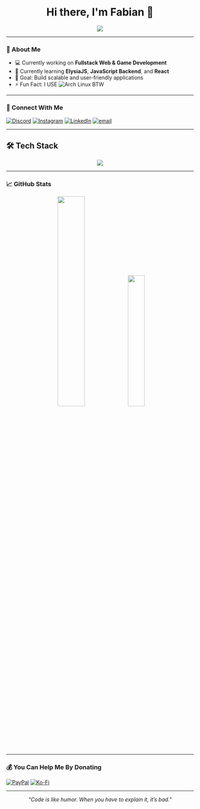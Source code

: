 <!-- Profil Readme -->
<h1 align="center">Hi there, I'm Fabian 👋</h1>

<p align="center">
  <img src="https://readme-typing-svg.demolab.com/?lines=Junior+Developer;Backend+%7C+Frontend+Enthusiast;Always+Learning+New+Things&center=true&width=500&height=50">
</p>

---

### 🚀 About Me
- 💻 Currently working on **Fullstack Web & Game Development**
- 🌱 Currently learning **ElysiaJS**, **JavaScript Backend**, and **React**
- 🎯 Goal: Build scalable and user-friendly applications
- ⚡ Fun Fact: I USE ![Arch Linux](https://img.shields.io/badge/Arch_Linux-1793D1?style=flat&logo=arch-linux&logoColor=white) BTW

---

### 🔗 Connect With Me
[![Discord](https://img.shields.io/badge/Discord-%237289DA.svg?logo=discord&logoColor=white)](https://discordapp.com/users/815473346741010453)
[![Instagram](https://img.shields.io/badge/Instagram-%23E4405F.svg?logo=Instagram&logoColor=white)](https://instagram.com/fabianofficial._)
[![LinkedIn](https://img.shields.io/badge/LinkedIn-%230077B5.svg?logo=linkedin&logoColor=white)](https://linkedin.com/in/FabianRizkyPratama)
[![email](https://img.shields.io/badge/Email-D14836?logo=gmail&logoColor=white)](mailto:fabian25march@gmail.com) 

---

## 🛠 Tech Stack

<p align="center">
  <a href="https://skillicons.dev">
    <img src="https://skillicons.dev/icons?i=php,laravel,javascript,react,mysql,html,css,go,godot,cs,unity,npm,apache,figma,git" />
  </a>
</p>


---

### 📈 GitHub Stats
<p align="center">
  <img src="https://github-readme-stats.vercel.app/api?username=SukaMCD&theme=tokyonight&hide_border=false&include_all_commits=false&count_private=false" width="38%" />
  <img src="https://github-readme-stats.vercel.app/api/top-langs/?username=SukaMCD&theme=tokyonight&hide_border=false&include_all_commits=false&count_private=false&layout=compact" width="30%" />
</p>

---

### 💰 You Can Help Me By Donating
[![PayPal](https://img.shields.io/badge/PayPal-00457C?style=for-the-badge&logo=paypal&logoColor=white)](https://paypal.me/sukamcd?country.x=ID&locale.x=id_ID)
[![Ko-Fi](https://img.shields.io/badge/Ko--fi-F16061?style=for-the-badge&logo=ko-fi&logoColor=white)](https://ko-fi.com/SukaMCD) 

---

<p align="center">
  <i>"Code is like humor. When you have to explain it, it’s bad."</i>
</p>
